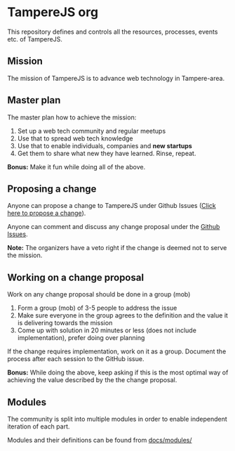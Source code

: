 # TampereJS org

This repository defines and controls all the resources, processes, events etc. of TampereJS.

## Mission

The mission of TampereJS is to advance web technology in Tampere-area.

## Master plan

The master plan how to achieve the mission:

1. Set up a web tech community and regular meetups
2. Use that to spread web tech knowledge
3. Use that to enable individuals, companies and **new startups**
4. Get them to share what new they have learned. Rinse, repeat.

**Bonus:** Make it fun while doing all of the above.

## Proposing a change

Anyone can propose a change to TampereJS under Github Issues ([Click here to propose a change](https://github.com/TampereJS/tamperejs-org/issues/new?assignees=&labels=triage&template=change_proposal.yml)).

Anyone can comment and discuss any change proposal under the [Github Issues](https://github.com/TampereJS/tamperejs-org/issues).

**Note:** The organizers have a veto right if the change is deemed not to serve the mission.

## Working on a change proposal

Work on any change proposal should be done in a group (mob)

1. Form a group (mob) of 3-5 people to address the issue
2. Make sure everyone in the group agrees to the definition and the value it is delivering towards
the mission
3. Come up with solution in 20 minutes or less (does not include implementation), prefer doing over
planning

If the change requires implementation, work on it as a group. Document the process after each
session to the GitHub issue.

**Bonus:** While doing the above, keep asking if this is the most optimal way of achieving the value described
by the the change proposal.

## Modules

The community is split into multiple modules in order to enable independent iteration of each part.

Modules and their definitions can be found from [docs/modules/](docs/modules/)
